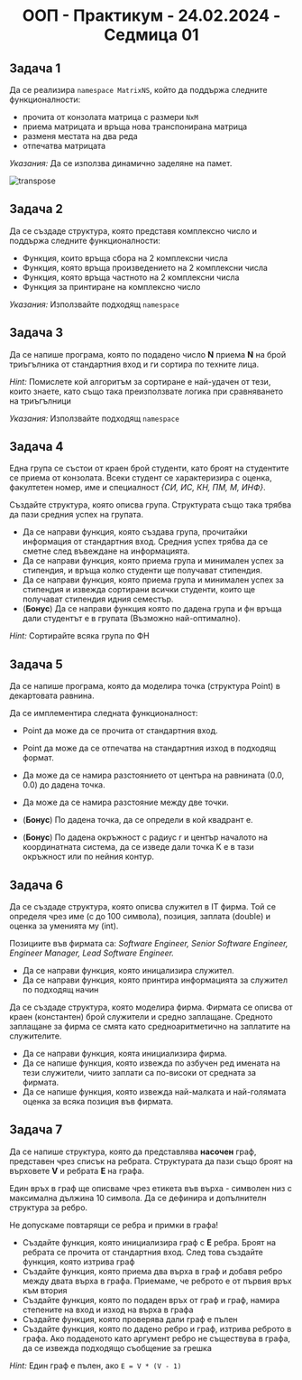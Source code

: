<h1 align="center">ООП - Практикум - 24.02.2024 - Седмица 01</h1>

## Задача 1 
Да се реализира `namespace MatrixNS`, който да поддържа следните функционалности:
- прочита от конзолата матрица с размери `NxM`
- приема матрицата и връща нова транспонирана матрица
- разменя местата на два реда
- отпечатва матрицата

*Указания:* Да се използва динамично заделяне на памет.

![transpose](https://github.com/user-attachments/assets/ac21d170-eb77-4116-a180-9a49967a9e72)


## Задача 2 
Да се създаде структура, която представя комплексно число и поддържа следните функционалности: 
- Функция, които връща сбора на 2 комплексни числа
- Функция, която връща произведението на 2 комплексни числа
- Функция, която връща частното на 2 комплексни числа
- Функция за принтиране на комплексно число

*Указания:* Използвайте подходящ `namespace`

## Задача 3
Да се напише програма, която по подадено число **N** приема **N** на брой триъгълника от стандартния вход и ги сортира по техните лица.

*Hint:* Помислете кой алгоритъм за сортиране е най-удачен от тези, които знаете, като също така преизползвате логика при сравняването на триъгълници

*Указания:* Използвайте подходящ `namespace`

## Задача 4
Една група се състои от краен брой студенти, като броят на студентите се приема от конзолата. Всеки студент се характеризира с оценка, факултетен номер, име и специалност *{СИ, ИС, КН, ПМ, М, ИНФ}*.

Създайте структура, която описва група. Структурата също така трябва да пази средния успех на групата.

- Да се направи функция, която създава група, прочитайки информация от стандартния вход. Средния успех трябва да се сметне след въвеждане на информацията.
- Да се направи функция, която приема група и минимален успех за стипендия, и връща колко студенти ще получават стипендия.
- Да се направи функция, която приема група и минимален успех за стипендия и извежда сортирани всички студенти, които ще получават стипендия идния семестър.
- (**Бонус**) Да се направи функция която по дадена група и фн връща дали студентът е в групата (Възможно най-оптимално).

*Hint:* Сортирайте всяка група по ФН

## Задача 5
Да се напише програма, която да моделира точка (структура Point) в декартовата равнина.

Да се имплементира следната функционалност:

- Point да може да се прочита от стандартния вход.
- Point да може да се отпечатва на стандартния изход в подходящ формат.
- Да може да се намира разстоянието от центъра на равнината (0.0, 0.0) до дадена точка.
- Да може да се намира разстояние между две точки.

- (**Бонус**) По дадена точка, да се определи в кой квадрант е.
- (**Бонус**) По дадена окръжност с радиус r и център началото на координатната система, да се изведе дали точка K е в тази окръжност или по нейния контур.

## Задача 6
Да се създаде структура, която описва служител в IT фирма. Той се определя чрез име (с до 100 символа), позиция, заплата (double) и оценка за уменията му (int).

Позициите във фирмата са: *Software Engineer, Senior Software Engineer, Engineer Manager, Lead Software Engineer.*

- Да се направи функция, която иницализира служител.
- Да се направи функция, която принтира информацията за служител по подходящ начин

Да се създаде структура, която моделира фирма. Фирмата се описва от краен (константен) брой служители и средно заплащане. 
Средното заплащане за фирма се смята като средноаритметично на заплатите на служителите.

- Да се направи функция, коята инициализира фирма.
- Да се напише функция, която извежда по азбучен ред имената на тези служители, чиито заплати са по-високи от средната за фирмата.
- Да се напише функция, която извежда най-малката и най-голямата оценка за всяка позиция във фирмата.

## Задача 7
Да се напише структура, която да представлява **насочен** граф, представен чрез списък на ребрата. Структурата да пази също броят на върховете **V** и ребрата **E** на графа. 

Един връх в граф ще описваме чрез етикета във върха - символен низ с максимална дължина 10 символа. Да се дефинира и допълнителн структура за ребро. 

Не допускаме повтарящи се ребра и примки в графа!
- Създайте функция, която инициализира граф с **E** ребра. Броят на ребрата се прочита от стандартния вход. След това създайте функция, която изтрива граф
- Създайте функция, която приема два върха в граф и добавя ребро между двата върха в графа. Приемаме, че реброто е от първия връх към втория
- Създайте функция, която по подаден връх от граф и граф, намира степените на вход и изход на върха в графа
- Създайте функция, която проверява дали граф е пълен
- Създайте функция, която по дадено ребро и граф, изтрива реброто в графа. Ако подаденото като аргумент ребро не съществува в графа, да се извежда подходящо съобщение за грешка

*Hint:* Един граф е пълен, ако `E = V * (V - 1)`

